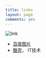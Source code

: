 ```yaml
---
title: links
layout: page
comments: yes
---
```

![link](http://m1.img.srcdd.com/farm5/d/2014/0712/20/3779CC27E7DD9D8F0F39B3FBC35C0AC6_B1280_1280_660_180.jpeg)


* [百度图片][]
* [酷壳][]， IT技术

[百度图片]: http://image.baidu.com/albumlist/3442368979 "我的百度图片"
[酷壳]: http://coolshell.cn/ "酷壳"

